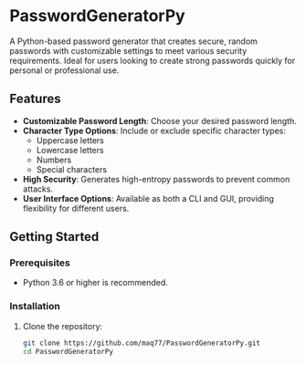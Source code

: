 # PasswordGeneratorPy

A Python-based password generator that creates secure, random passwords with customizable settings to meet various security requirements. Ideal for users looking to create strong passwords quickly for personal or professional use.

## Features

- **Customizable Password Length**: Choose your desired password length.
- **Character Type Options**: Include or exclude specific character types:
  - Uppercase letters
  - Lowercase letters
  - Numbers
  - Special characters
- **High Security**: Generates high-entropy passwords to prevent common attacks.
- **User Interface Options**: Available as both a CLI and GUI, providing flexibility for different users.

## Getting Started

### Prerequisites
- Python 3.6 or higher is recommended.
  
### Installation
1. Clone the repository:
   ```bash
   git clone https://github.com/maq77/PasswordGeneratorPy.git
   cd PasswordGeneratorPy
